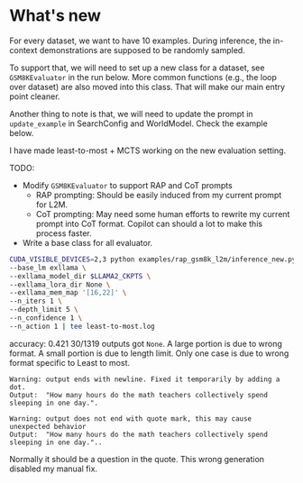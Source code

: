 # What's new

For every dataset, we want to have 10 examples. During inference, the in-context demonstrations are supposed to be randomly sampled.

To support that, we will need to set up a new class for a dataset, see `GSM8KEvaluator` in the run below. More common functions (e.g., the loop over dataset) are also moved into this class. That will make our main entry point cleaner.

Another thing to note is that, we will need to update the prompt in `update_example` in SearchConfig and WorldModel. Check the example below.

I have made least-to-most + MCTS working on the new evaluation setting.

TODO:
- Modify `GSM8KEvaluator` to support RAP and CoT prompts
    - RAP prompting: Should be easily induced from my current prompt for L2M.
    - CoT prompting: May need some human efforts to rewrite my current prompt into CoT format. Copilot can should a lot to make this process faster.
- Write a base class for all evaluator.

```bash
CUDA_VISIBLE_DEVICES=2,3 python examples/rap_gsm8k_l2m/inference_new.py \
--base_lm exllama \
--exllama_model_dir $LLAMA2_CKPTS \
--exllama_lora_dir None \
--exllama_mem_map '[16,22]' \
--n_iters 1 \
--depth_limit 5 \
--n_confidence 1 \
--n_action 1 | tee least-to-most.log
```

accuracy: 0.421
30/1319 outputs got `None`. A large portion is due to wrong format. A small portion is due to length limit. Only one case is due to wrong format specific to Least to most.

```
Warning: output ends with newline. Fixed it temporarily by adding a dot.
Output:  "How many hours do the math teachers collectively spend sleeping in one day.".

Warning: output does not end with quote mark, this may cause unexpected behavior
Output:  "How many hours do the math teachers collectively spend sleeping in one day."..
```

Normally it should be a question in the quote. This wrong generation disabled my manual fix.